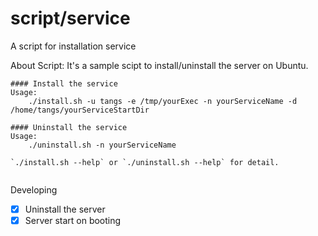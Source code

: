 # script/service

A script for installation service

About Script: It's a sample scipt to install/uninstall the server on Ubuntu.

```
#### Install the service
Usage:
    ./install.sh -u tangs -e /tmp/yourExec -n yourServiceName -d /home/tangs/yourServiceStartDir
    
#### Uninstall the service
Usage:
    ./uninstall.sh -n yourServiceName
    
`./install.sh --help` or `./uninstall.sh --help` for detail.
	
```
Developing

- [x] Uninstall the server
- [x] Server start on booting
